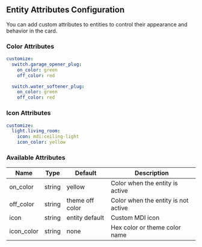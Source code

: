 ## Entity Attributes Configuration

You can add custom attributes to entities to control their appearance and behavior in the card.

### Color Attributes

```yaml
customize:
  switch.garage_opener_plug:
    on_color: green
    off_color: red

  switch.water_softener_plug:
    on_color: green
    off_color: red
```

### Icon Attributes

```yaml
customize:
  light.living_room:
    icon: mdi:ceiling-light
    icon_color: yellow
```

### Available Attributes

| Name       | Type   | Default         | Description                         |
| ---------- | ------ | --------------- | ----------------------------------- |
| on_color   | string | yellow          | Color when the entity is active     |
| off_color  | string | theme off color | Color when the entity is not active |
| icon       | string | entity default  | Custom MDI icon                     |
| icon_color | string | none            | Hex color or theme color name       |
